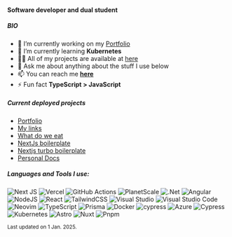 #### Software developer and dual student

##### BIO
- 🔭 I’m currently working on my [Portfolio](https://github.com/Alex289/Portfolio)
- 🌱 I’m currently learning **Kubernetes**
- 👨‍💻 All of my projects are available at [here](https://alexanderkonietzko.vercel.app/#projects)
- 💬 Ask me about anything about the stuff I use below
- 📫 You can reach me **[here](https://github.com/Alex289/Alex289/issues/new?assignees=Alex289&labels=Contact&template=contact-template.md&title=%5BContact%5D+Your-title-here)**
- ⚡ Fun fact **TypeScript > JavaScript**

##### Current deployed projects
- [Portfolio](https://alexanderkonietzko.vercel.app)
- [My links](https://alexanderkonietzko-links.vercel.app/)
- [What do we eat](https://what-do-we-eat.vercel.app)
- [NextJs boilerplate](https://alex-boilerplate.vercel.app/)
- [Nextjs turbo boilerplate](https://nextjs-turbo-boilerplate.vercel.app/)
- [Personal Docs](https://alex-personal-docs.vercel.app/)

##### Languages and Tools I use:

<!-- https://github.com/alexandresanlim/Badges4-README.md-Profile -->

![Next JS](https://img.shields.io/badge/Next-black?style=for-the-badge&logo=next.js&logoColor=white)
![Vercel](https://img.shields.io/badge/vercel-%23000000.svg?style=for-the-badge&logo=vercel&logoColor=white)
![GitHub Actions](https://img.shields.io/badge/github%20actions-%232671E5.svg?style=for-the-badge&logo=githubactions&logoColor=white)
![PlanetScale](https://img.shields.io/badge/PlanetScale-%23000000.svg?style=for-the-badge&logo=planetscale&logoColor=white)
![.Net](https://img.shields.io/badge/.NET-5C2D91?style=for-the-badge&logo=.net&logoColor=white)
![Angular](https://img.shields.io/badge/angular-%23DD0031.svg?style=for-the-badge&logo=angular&logoColor=white)
![NodeJS](https://img.shields.io/badge/node.js-6DA55F?style=for-the-badge&logo=node.js&logoColor=white)
![React](https://img.shields.io/badge/react-%2320232a.svg?style=for-the-badge&logo=react&logoColor=%2361DAFB)
![TailwindCSS](https://img.shields.io/badge/tailwindcss-%2338B2AC.svg?style=for-the-badge&logo=tailwind-css&logoColor=white)
![Visual Studio](https://img.shields.io/badge/Visual%20Studio-5C2D91.svg?style=for-the-badge&logo=visual-studio&logoColor=white)
![Visual Studio Code](https://img.shields.io/badge/Visual%20Studio%20Code-0078d7.svg?style=for-the-badge&logo=visual-studio-code&logoColor=white)
![Neovim](https://img.shields.io/badge/NeoVim-%2357A143.svg?&style=for-the-badge&logo=neovim&logoColor=white)
![TypeScript](https://img.shields.io/badge/typescript-%23007ACC.svg?style=for-the-badge&logo=typescript&logoColor=white)
![Prisma](https://img.shields.io/badge/Prisma-3982CE?style=for-the-badge&logo=Prisma&logoColor=white)
![Docker](https://img.shields.io/badge/docker-%230db7ed.svg?style=for-the-badge&logo=docker&logoColor=white)
![cypress](https://img.shields.io/badge/-cypress-%23E5E5E5?style=for-the-badge&logo=cypress&logoColor=058a5e)
![Azure](https://img.shields.io/badge/azure-%230072C6.svg?style=for-the-badge&logo=microsoftazure&logoColor=white)
![Cypress](https://img.shields.io/badge/Cypress-17202C?style=for-the-badge&logo=cypress&logoColor=white)
![Kubernetes](https://img.shields.io/badge/kubernetes-326ce5.svg?&style=for-the-badge&logo=kubernetes&logoColor=white)
![Astro](https://img.shields.io/badge/Astro-0C1222?style=for-the-badge&logo=astro&logoColor=FDFDFE)
![Nuxt](https://img.shields.io/badge/nuxt%20js-00C58E?style=for-the-badge&logo=nuxtdotjs&logoColor=white)
![Pnpm](https://img.shields.io/badge/pnpm-yellow?style=for-the-badge&logo=pnpm&logoColor=white)

<sub>Last updated on 1 Jan. 2025.</sub>

